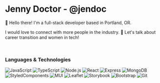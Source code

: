 <h1>Jenny Doctor - @jendoc</h1>

  <p>👋 Hello there! I'm a full-stack developer based in Portland, OR.</p>
  <p>I would love to connect with more people in the industry. 🤝 Let's talk about career transition and women in tech!<p>
   <br/>

### Languages & Technologies
![JavaScript](https://img.shields.io/badge/-JavaScript-000?style=for-the-badge&logo=JavaScript)
![TypeScript](https://img.shields.io/badge/-TypeScript-000?style=for-the-badge&logo=TypeScript)
![Node.js](https://img.shields.io/badge/-Node.js-000?style=for-the-badge&logo=node.js)
![React](https://img.shields.io/badge/-React-000?style=for-the-badge&logo=React) 
![Express](https://img.shields.io/badge/-Express.js-000?style=for-the-badge&logo=express)
![MongoDB](https://img.shields.io/badge/-MongoDB-000?style=for-the-badge&logo=mongodb) <br/>
![StyledComponents](https://img.shields.io/badge/Styled_Components-000?style=for-the-badge&logo=styled-components)
![MUI](https://img.shields.io/badge/mui-000?style=for-the-badge&logo=mui)
![Leaflet](https://img.shields.io/badge/leaflet-000?style=for-the-badge&logo=leaflet)
![Storybook](https://img.shields.io/badge/Storybook-000?style=for-the-badge&logo=storybook)
![Bootstrap](https://img.shields.io/badge/Bootstrap-000?style=for-the-badge&logo=bootstrap)
![Git](https://img.shields.io/badge/-Git-000?style=for-the-badge&logo=git)
